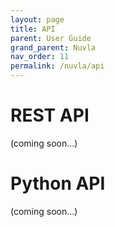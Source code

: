 ```yaml
---
layout: page
title: API
parent: User Guide
grand_parent: Nuvla
nav_order: 11
permalink: /nuvla/api
---
```


# REST API

(coming soon...)

# Python API

(coming soon...)
